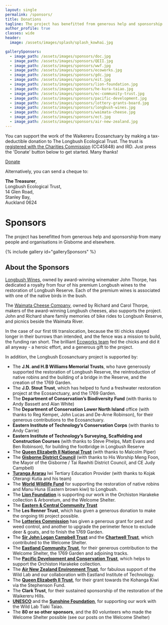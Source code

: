 ```yaml
---
layout: single
permalink: /sponsors/
title: Donations
tagline: The project has benefitted from generous help and sponsorship from many people and organisations in Gisborne and elsewhere.
author_profile: true
classes: wide
header:
  image: /assets/images/splash/splash_kowhai.jpg

gallerySponsors:
  - image_path: /assets/images/sponsors/doc.jpg
  - image_path: /assets/images/sponsors/QEII.jpg
  - image_path: /assets/images/sponsors/wwf.jpg
  - image_path: /assets/images/sponsors/ecoworks.jpg
  - image_path: /assets/images/sponsors/gdc.jpg
  - image_path: /assets/images/sponsors/eit.jpg
  - image_path: /assets/images/sponsors/lion-foundation.jpg
  - image_path: /assets/images/sponsors/he-kura-taiao.jpg
  - image_path: /assets/images/sponsors/ec-community-trust.jpg
  - image_path: /assets/images/sponsors/pacific-development.jpg
  - image_path: /assets/images/sponsors/lottery-grants-board.jpg
  - image_path: /assets/images/sponsors/longbush-wines.jpg
  - image_path: /assets/images/sponsors/waimata-cheese.jpg
  - image_path: /assets/images/sponsors/ect.jpg
  - image_path: /assets/images/sponsors/air-new-zealand.jpg
---
```


You can support the work of the Waikereru Ecosanctuary by making a tax-deductible donation to The Longbush Ecological Trust.  The trust is [registered with the Charities Commission](http://www.register.charities.govt.nz/CharitiesRegister/ViewCharity?accountId=4a114aba-0cc6-df11-bb8e-00155d741101&searchId=29d19fe4-563e-4a6c-adc0-e853b545662f&isGroup=False) (CC45848) and IRD.  Just press the 'Donate' button below to get started. Many thanks!

<form action="https://www.paypal.com/cgi-bin/webscr" method="post">
  <input type="hidden" name="cmd" value="_s-xclick">
  <input type="hidden" name="hosted_button_id" value="PMWFG9GZWEDGW">
  <a href="#" class="btn btn--primary btn--x-large" onclick="$(this).closest('form').submit()">Donate</a>
  <img alt="" border="0" src="https://www.paypal.com/en_US/i/scr/pixel.gif" width="1" height="1" hidden="" style="display: none !important;">
</form>


Alternatively, you can send a cheque to:

**The Treasurer**,<br/>
Longbush Ecological Trust,<br/>
14 Glen Road,<br/>
Stanley Bay,<br/>
Auckland 0624


# Sponsors

The project has benefitted from generous help and sponsorship from many people and organisations in Gisborne and elsewhere.

{% include gallery id="gallerySponsors" %}

## About the Sponsors

[Longbush Wines](http://www.longbushwines.com/), owned by award-winning winemaker John Thorpe, has dedicated a royalty from four of his premium Longbush wines to the restoration of Longbush Reserve. Each of the premium wines is associated with one of the native birds in the bush.

The [Waimata Cheese Company](http://www.waimatacheese.co.nz/), owned by Richard and Carol Thorpe, makers of the award-winning Longbush cheeses, also supports the project. John and Richard share family memories of bike rides to Longbush Reserve, and picnics beside the Waimata River.

In the case of our first titi translocation, because the titi chicks stayed longer in their burrows than intended, and the fence was a mission to build, the funding ran short.  The brilliant [Ecoworks team](http://www.ecoworks.co.nz/) fed the chicks and did it all anyway - a heroic effort, and a generous gift  to the project.

In addition, the Longbush Ecosanctuary project is supported by:

- The **J.N. and H.B Williams Memorial Trusts**, who have generously supported the restoration of Longbush Reserve, the reintroduction of native robins and the building of a bridge in the Reserve, and the creation of the 1769 Garden.
- The **J.D. Stout Trust**, which has helped to fund a freshwater restoration project at the Ecosanctuary, and the 1769 Garden.
- The **Department of Conservation’s Biodiversity Fund** (with thanks to Andy Bassett and Alan White)
- The **Department of Conservation Lower North Island** office (with thanks to Reg Kemper, John Lucas and De-Arne Robinson), for their generous contributions to the Ecosanctuary.
- **Eastern Institute of Technology’s Conservation Corps** (with thanks to Andy Carrie)
- **Eastern Institute of Technology’s Surveying, Scaffolding and Construction Courses** (with thanks to Steve Phelps, Matt Evans and Ben Robinson), for building the footbridge in Longbush Reserve
- The **[Queen Elizabeth II National Trust](http://www.qe2.org.nz/)** (with thanks to Malcolm Piper)
- The **[Gisborne District Council](http://www.gdc.govt.nz/)** (with thanks to His Worship Meng Foon, the Mayor of the Gisborne / Tai Rawhiti District Council, and CE Judy Campbell)
- **[Turanga Ararau](http://turanga-ararau.org.nz/)** Iwi Tertiary Education Provider (with thanks to Kojak Oterangi Kutia and his team)
- The **[World Wildlife Fund](http://www.wwf.org.nz/)** for supporting the restoration of native robins and Manu Huna (Eastern brown kiwi) to Longbush.
- The **[Lion Foundation](http://www.lionfoundation.org.nz/)** is supporting our work in the Orchiston Harakeke collection & Arboretum, and the Welcome Shelter. 
- The **[Eastern & Central Community Trust](http://www.ecct.org.nz/)**
- The **Les Renner Trust**, which has given a generous donation to make the ongoing titi project possible.
- The **[Lotteries Commission](http://www.communitymatters.govt.nz/)** has given a generous grant for pest and weed control, and another to upgrade the perimeter fence to exclude deer & goats, and to​ finish the 1769 Garden.
- The **[Sir John Logan Campbell Trust](http://www.jlcampbell.co.nz/)** and the **[Chartwell Trust](http://www.chartwell.org.nz/)**, which contributed to the Welcome Shelter.
- The **[Eastland Community Trust](http://www.ect.org.nz/)**, for their generous contribution to the Welcome Shelter, the 1769 Garden and adjoining tracks.
- The **[Pacific Development and Conservation Trust](https://www.communitymatters.govt.nz/pacific-development-and-conservation-trust)**, which helps to support the Orchiston Harakeke collection.
- The **[Air New Zealand Environment Trust](https://www.airnewzealand.co.nz/sustainability)**, for fabulous support of the Wild Lab and our collaboration with Eastland Institute of Technology.
- The **[Queen Elizabeth II Trust](https://qeiinationaltrust.org.nz/)**, for their grant towards the Kohanga Kiwi via the Stephenson Fund.
- The **Clark Trust**, for their sustained sponsorship of the restoration of the Waikereru Hills.​
- **[UNESCO](https://en.unesco.org/)** and the **[Sunshine Foundation](https://www.sunrisefoundation.org.nz/)**, for supporting our work with the Wild Lab Tiaki Taiao.
- The **80 or so other sponsors**, and the 80 volunteers who made the Welcome Shelter possible (see our posts on the Welcome Shelter)